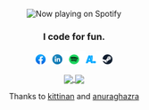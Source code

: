 <p align="center">
  <img src="https://spotify-github-profile.kittinanx.com/api/view?uid=williansantosnt&cover_image=true&theme=novatorem&show_offline=false&background_color=121212&interchange=false" alt="Now playing on Spotify" />
</p>

<div align="center"><h3>I code for fun.</h3><div>
<p float="left"><a href="https://facebook.com/uirian" target="_blank" title="Facebook"><img src="https://github.com/uiriansan/uiriansan/blob/master/facebook.png" width="18px" /></a><img src="https://github.com/uiriansan/uiriansan/blob/master/sep.png"/><a href="https://www.linkedin.com/in/uiriansan/" target="_blank" title="Linkedin"><img src="https://github.com/uiriansan/uiriansan/blob/master/linkedin.png" width="18px" /></a><img src="https://github.com/uiriansan/uiriansan/blob/master/sep.png"/><a href="https://open.spotify.com/user/williansantosnt?si=506f172c669e42b0" target="_blank" title="Spotify"><img src="https://github.com/uiriansan/uiriansan/blob/master/spotify.png" width="18px" /></a><img src="https://github.com/uiriansan/uiriansan/blob/master/sep.png"/><a href="https://anilist.co/user/uiriansan" target="_blank" title="AniList"><img src="https://github.com/uiriansan/uiriansan/blob/master/anilist.png" width="18px" /></a><img src="https://github.com/uiriansan/uiriansan/blob/master/sep.png"/><a href="https://steamcommunity.com/id/uiriansan/" target="_blank" title="Steam"><img src="https://github.com/uiriansan/uiriansan/blob/master/steam.png" width="18px" /></a></p>
   
<a href="https://github.com/anuraghazra/github-readme-stats">
  <img height=200 align="center" src="https://github-readme-stats.vercel.app/api?username=uiriansan&layout=compact&theme=transparent&langs_count=10&hide_border=true&custom_title=Stats&title_color=ca7690&text_color=97ce95&card_width=350" />
</a>
<a href="https://github.com/anuraghazra/convoychat">
  <img height=200 align="center" src="https://github-readme-stats.vercel.app/api/top-langs/?username=uiriansan&layout=compact&theme=transparent&langs_count=10&hide_border=true&title_color=ca7690&text_color=97ce95&card_width=320" />
</a>

<p align="center">
  Thanks to <a href="https://github.com/kittinan/">kittinan</a> and <a href="https://github.com/anuraghazra">anuraghazra</a>
</p>
